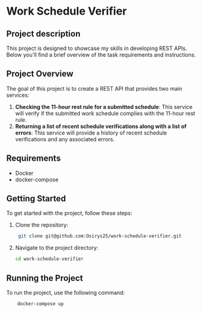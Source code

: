 # Work Schedule Verifier

## Project description
This project is designed to showcase my skills in developing REST APIs. Below you'll find a brief overview of the task requirements and instructions.

## Project Overview

The goal of this project is to create a REST API that provides two main services:

1. **Checking the 11-hour rest rule for a submitted schedule**: This service will verify if the submitted work schedule complies with the 11-hour rest rule.
2. **Returning a list of recent schedule verifications along with a list of errors**: This service will provide a history of recent schedule verifications and any associated errors.

## Requirements

- Docker
- docker-compose

## Getting Started 
To get started with the project, follow these steps:
1. Clone the repository:
   ```bash 
    git clone git@github.com:Osirys25/work-schedule-verifier.git 
   ```
2. Navigate to the project directory:
    ```bash 
    cd work-schedule-verifier
   ```

## Running the Project
To run the project, use the following command:
```bash 
    docker-compose up
```
